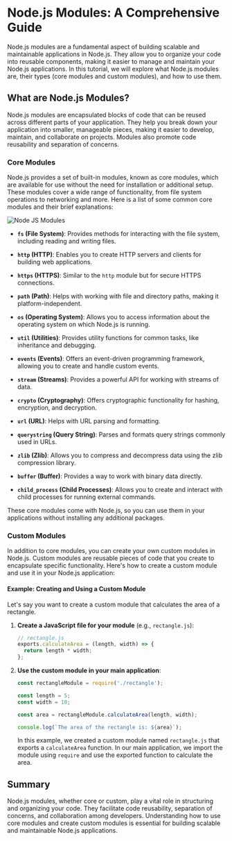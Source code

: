 # Node.js Modules: A Comprehensive Guide

Node.js modules are a fundamental aspect of building scalable and maintainable applications in Node.js. They allow you to organize your code into reusable components, making it easier to manage and maintain your Node.js applications. In this tutorial, we will explore what Node.js modules are, their types (core modules and custom modules), and how to use them.

## What are Node.js Modules?

Node.js modules are encapsulated blocks of code that can be reused across different parts of your application. They help you break down your application into smaller, manageable pieces, making it easier to develop, maintain, and collaborate on projects. Modules also promote code reusability and separation of concerns.

### Core Modules

Node.js provides a set of built-in modules, known as core modules, which are available for use without the need for installation or additional setup. These modules cover a wide range of functionality, from file system operations to networking and more. Here is a list of some common core modules and their brief explanations:

![Node JS Modules](../Assets/nodejs_module_table.webp)


- **`fs` (File System)**: Provides methods for interacting with the file system, including reading and writing files.
  
- **`http` (HTTP)**: Enables you to create HTTP servers and clients for building web applications.
  
- **`https` (HTTPS)**: Similar to the `http` module but for secure HTTPS connections.
  
- **`path` (Path)**: Helps with working with file and directory paths, making it platform-independent.
  
- **`os` (Operating System)**: Allows you to access information about the operating system on which Node.js is running.
  
- **`util` (Utilities)**: Provides utility functions for common tasks, like inheritance and debugging.
  
- **`events` (Events)**: Offers an event-driven programming framework, allowing you to create and handle custom events.
  
- **`stream` (Streams)**: Provides a powerful API for working with streams of data.
  
- **`crypto` (Cryptography)**: Offers cryptographic functionality for hashing, encryption, and decryption.
  
- **`url` (URL)**: Helps with URL parsing and formatting.
  
- **`querystring` (Query String)**: Parses and formats query strings commonly used in URLs.
  
- **`zlib` (Zlib)**: Allows you to compress and decompress data using the zlib compression library.
  
- **`buffer` (Buffer)**: Provides a way to work with binary data directly.
  
- **`child_process` (Child Processes)**: Allows you to create and interact with child processes for running external commands.

These core modules come with Node.js, so you can use them in your applications without installing any additional packages.

### Custom Modules

In addition to core modules, you can create your own custom modules in Node.js. Custom modules are reusable pieces of code that you create to encapsulate specific functionality. Here's how to create a custom module and use it in your Node.js application:

#### Example: Creating and Using a Custom Module

Let's say you want to create a custom module that calculates the area of a rectangle.

1. **Create a JavaScript file for your module** (e.g., `rectangle.js`):

   ```javascript
   // rectangle.js
   exports.calculateArea = (length, width) => {
     return length * width;
   };
   ```

2. **Use the custom module in your main application**:

   ```javascript
   const rectangleModule = require('./rectangle');

   const length = 5;
   const width = 10;

   const area = rectangleModule.calculateArea(length, width);

   console.log(`The area of the rectangle is: ${area}`);
   ```

   In this example, we created a custom module named `rectangle.js` that exports a `calculateArea` function. In our main application, we import the module using `require` and use the exported function to calculate the area.

## Summary

Node.js modules, whether core or custom, play a vital role in structuring and organizing your code. They facilitate code reusability, separation of concerns, and collaboration among developers. Understanding how to use core modules and create custom modules is essential for building scalable and maintainable Node.js applications.
